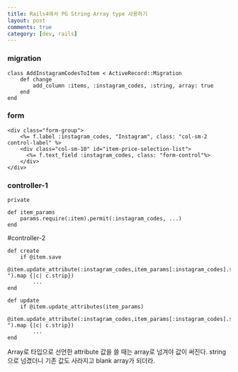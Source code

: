 ```yaml
---
title: Rails4에서 PG String Array type 사용하기
layout: post
comments: true
category: [dev, rails]
--- 
```


### migration

    class AddInstagramCodesToItem < ActiveRecord::Migration
        def change
            add_column :items, :instagram_codes, :string, array: true
        end
    end


### form

    <div class="form-group">
        <%= f.label :instagram_codes, "Instagram", class: "col-sm-2 control-label" %>
        <div class="col-sm-10" id="item-price-selection-list">
          <%= f.text_field :instagram_codes, class: "form-control"%>
        </div>
    </div>


### controller-1

    private
    
    def item_params
        params.require(:item).permit(:instagram_codes, ...)
    end

#controller-2

    def create
        if @item.save
            @item.update_attribute(:instagram_codes,item_params[:instagram_codes].split(", ").map {|c| c.strip})
            ...
    end

    def update
        if @item.update_attributes(item_params)
            @item.update_attribute(:instagram_codes,item_params[:instagram_codes].split(", ").map {|c| c.strip})
            ...
    end


Array로 타입으로 선언한 attribute 값을 쓸 때는 array로 넘겨야 값이 써진다.
string으로 넘겼더니 기존 값도 사라지고 blank array가 되더라.
